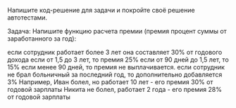 Напишите код-решение для задачи и покройте своё решение автотестами.

Задача: Напишите функцию расчета премии (премия процент суммы от заработанного за год):

если сотрудник работает более 3 лет она составляет 30% от годового дохода
если от 1,5 до 3 лет, то премия 25%
если от 90 дней до 1,5 лет, то 15%
если менее 90 дней, то премия не выплачивается.
если сотрудник не брал больничный за последний год, то дополнительно добавляется 3%
Например, Иван болел, но работает 10 лет - его премия 30% от годовой зарплаты
Никита не болел, работает 2 года - его премия 28% от годовой зарплаты
